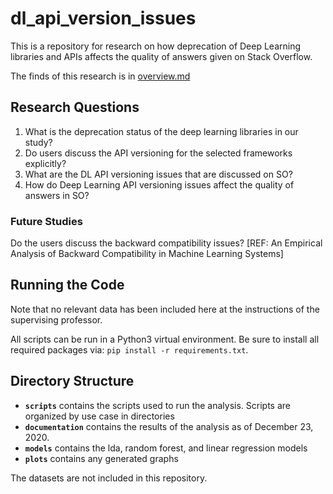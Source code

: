 # dl_api_version_issues

This is a repository for research on how deprecation of Deep Learning libraries 
and APIs affects the quality of answers given on Stack Overflow.

The finds of this research is in [overview.md](https://github.com/kzlecha/dl_api_version_issues/blob/main/overview.md)

## Research Questions

1. What is the deprecation status of the deep learning libraries in our study?
2. Do users discuss the API versioning for the selected frameworks explicitly?
3. What are the DL API versioning issues that are discussed on SO?
4. How do Deep Learning API versioning issues affect the quality of answers in SO?

### Future Studies
Do the users discuss the backward compatibility issues?
[REF: An Empirical Analysis of Backward Compatibility in Machine Learning Systems]

## Running the Code

Note that no relevant data has been included here at the instructions of the supervising
professor.

All scripts can be run in a Python3 virtual environment. Be sure to install all
required packages via: `pip install -r requirements.txt`.

## Directory Structure

* **`scripts`** contains the scripts used to run the analysis. Scripts are organized by use case in directories
* **`documentation`** contains the results of the analysis as of December 23, 2020.
* **`models`** contains the lda, random forest, and linear regression models
* **`plots`** contains any generated graphs

The datasets are not included in this repository.

